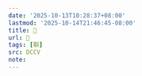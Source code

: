 ```yaml
---
date: '2025-10-13T10:28:37+08:00'
lastmod: '2025-10-14T21:46:45-08:00'
title: 􃢿
url: 􃢿
tags: [斣]
src: DCCV
note:
---
```

